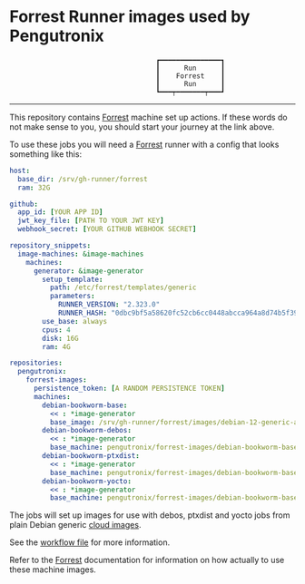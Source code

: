 Forrest Runner images used by Pengutronix
=========================================

                                        ┏━━━━━━━━━━━━━━━┓
                                        ┃      Run      ┃
                                        ┃    Forrest    ┃
                                        ┃      Run      ┃
                                        ┗━━━┯━━━━━━━┯━━━┛

---

This repository contains [Forrest][forrest-project] machine
set up actions.
If these words do not make sense to you, you should start your journey at the
link above.

To use these jobs you will need a [Forrest][forrest-project] runner with a
config that looks something like this:

```yaml
host:
  base_dir: /srv/gh-runner/forrest
  ram: 32G

github:
  app_id: [YOUR APP ID]
  jwt_key_file: [PATH TO YOUR JWT KEY]
  webhook_secret: [YOUR GITHUB WEBHOOK SECRET]

repository_snippets:
  image-machines: &image-machines
    machines:
      generator: &image-generator
        setup_template:
          path: /etc/forrest/templates/generic
          parameters:
            RUNNER_VERSION: "2.323.0"
            RUNNER_HASH: "0dbc9bf5a58620fc52cb6cc0448abcca964a8d74b5f39773b7afcad9ab691e19"
        use_base: always
        cpus: 4
        disk: 16G
        ram: 4G

repositories:
  pengutronix:
    forrest-images:
      persistence_token: [A RANDOM PERSISTENCE TOKEN]
      machines:
        debian-bookworm-base:
          << : *image-generator
          base_image: /srv/gh-runner/forrest/images/debian-12-generic-amd64.raw
        debian-bookworm-debos:
          << : *image-generator
          base_machine: pengutronix/forrest-images/debian-bookworm-base
        debian-bookworm-ptxdist:
          << : *image-generator
          base_machine: pengutronix/forrest-images/debian-bookworm-base
        debian-bookworm-yocto:
          << : *image-generator
          base_machine: pengutronix/forrest-images/debian-bookworm-base
```

The jobs will set up images for use with debos, ptxdist and yocto jobs from
plain Debian generic [cloud images](https://cloud.debian.org/images/cloud/).

See the [workflow file](.github/workflows/debian.yaml) for more information.

Refer to the [Forrest][forrest-project] documentation for information on how
actually to use these machine images.

[forrest-project]: https://github.com/forrest-runner/forrest/

